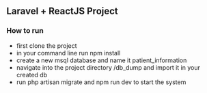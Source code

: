 ## Laravel + ReactJS Project

### How to run
- first clone the project
- in your command line run npm install
- create a new msql database and name it patient_information
- navigate into the project directory /db_dump and import it in your created db
- run php artisan migrate and npm run dev to start the system

